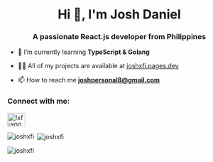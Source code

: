 <h1 align="center">Hi 👋, I'm Josh Daniel</h1>
<h3 align="center">A passionate React.js developer from Philippines</h3>


- 🌱 I’m currently learning **TypeScript & Golang**

- 👨‍💻 All of my projects are available at [joshxfi.pages.dev](joshxfi.pages.dev)

- 📫 How to reach me **joshpersonal8@gmail.com**

<h3 align="left">Connect with me:</h3>
<p align="left">
<a href="https://discord.gg/!xfi#0008" target="blank"><img align="center" src="https://raw.githubusercontent.com/rahuldkjain/github-profile-readme-generator/master/src/images/icons/Social/discord.svg" alt="!xfi#0008" height="30" width="40" /></a>
</p>

<p><img align="left" src="https://github-readme-stats.vercel.app/api/top-langs?username=joshxfi&show_icons=true&theme=tokyonight&locale=en&layout=compact" alt="joshxfi" /></p>

<p>&nbsp;<img align="center" src="https://github-readme-stats.vercel.app/api?username=joshxfi&show_icons=true&locale=en" alt="joshxfi" /></p>

<p><img align="center" src="https://github-readme-streak-stats.herokuapp.com/?user=joshxfi&theme=dark" alt="joshxfi" /></p>
